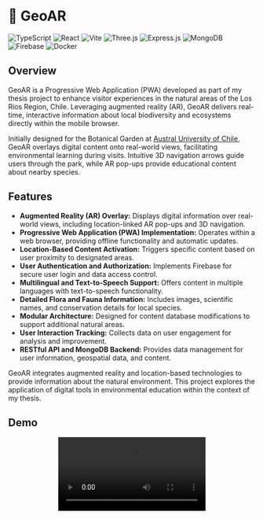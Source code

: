 #  🌳 GeoAR
![TypeScript](https://img.shields.io/badge/typescript-%23007ACC.svg?style=for-the-badge&logo=typescript&logoColor=white)
![React](https://img.shields.io/badge/react-%2320232a.svg?style=for-the-badge&logo=react&logoColor=%2361DAFB)
![Vite](https://img.shields.io/badge/Vite-B73BFE?style=for-the-badge&logo=vite&logoColor=FFD62E)
![Three.js](https://img.shields.io/badge/ThreeJs-black?style=for-the-badge&logo=three.js&logoColor=white)
![Express.js](https://img.shields.io/badge/express.js-%23404d59.svg?style=for-the-badge&logo=express&logoColor=%2361DAFB)
![MongoDB](https://img.shields.io/badge/MongoDB-%234ea94b.svg?style=for-the-badge&logo=mongodb&logoColor=white)
![Firebase](https://img.shields.io/badge/firebase-a08021?style=for-the-badge&logo=firebase&logoColor=ffcd34)
![Docker](https://img.shields.io/badge/docker-%230db7ed.svg?style=for-the-badge&logo=docker&logoColor=white)

## Overview

GeoAR is a Progressive Web Application (PWA) developed as part of my thesis project to enhance visitor experiences in the natural areas of the Los Ríos Region, Chile. Leveraging augmented reality (AR), GeoAR delivers real-time, interactive information about local biodiversity and ecosystems directly within the mobile browser.

Initially designed for the Botanical Garden at [Austral University of Chile](https://www.uach.cl), GeoAR overlays digital content onto real-world views, facilitating environmental learning during visits. Intuitive 3D navigation arrows guide users through the park, while AR pop-ups provide educational content about nearby species.

## Features

* **Augmented Reality (AR) Overlay:** Displays digital information over real-world views, including location-linked AR pop-ups and 3D navigation.
* **Progressive Web Application (PWA) Implementation:** Operates within a web browser, providing offline functionality and automatic updates.
* **Location-Based Content Activation:** Triggers specific content based on user proximity to designated areas.
* **User Authentication and Authorization:** Implements Firebase for secure user login and data access control.
* **Multilingual and Text-to-Speech Support:** Offers content in multiple languages with text-to-speech functionality.
* **Detailed Flora and Fauna Information:** Includes images, scientific names, and conservation details for local species.
* **Modular Architecture:** Designed for content database modifications to support additional natural areas.
* **User Interaction Tracking:** Collects data on user engagement for analysis and improvement.
* **RESTful API and MongoDB Backend:** Provides data management for user information, geospatial data, and content.

GeoAR integrates augmented reality and location-based technologies to provide information about the natural environment. This project explores the application of digital tools in environmental education within the context of my thesis.
## Demo

<div align="center">
    <video src="https://github.com/user-attachments/assets/614421e0-c9fa-4c7e-8daf-daf016efb88d" alt="Attachment">
</div>
